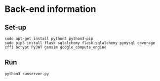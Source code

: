 # Back-end information

## Set-up
    sudo apt-get install python3 python3-pip
    sudo pip3 install flask sqlalchemy flask-sqlalchemy pymysql coverage cffi bcrypt PyJWT gensim google_compute_engine

## Run
    python3 runserver.py
